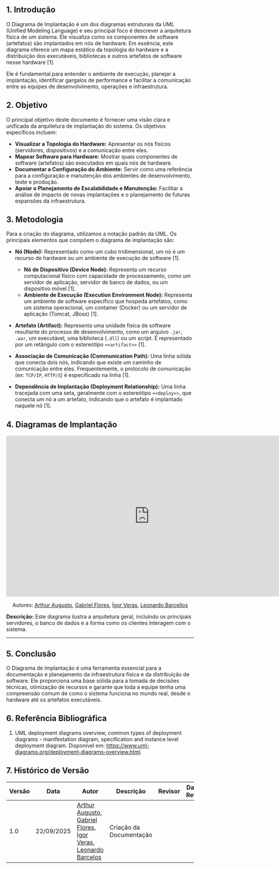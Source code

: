 

## 1. Introdução

O Diagrama de Implantação é um dos diagramas estruturais da UML (Unified Modeling Language) e seu principal foco é descrever a arquitetura física de um sistema. Ele visualiza como os componentes de software (artefatos) são implantados em nós de hardware. Em essência, este diagrama oferece um mapa estático da topologia do hardware e a distribuição dos executáveis, bibliotecas e outros artefatos de software nesse hardware [1].

Ele é fundamental para entender o ambiente de execução, planejar a implantação, identificar gargalos de performance e facilitar a comunicação entre as equipes de desenvolvimento, operações e infraestrutura.

## 2. Objetivo

O principal objetivo deste documento é fornecer uma visão clara e unificada da arquitetura de implantação do sistema. Os objetivos específicos incluem:

* **Visualizar a Topologia do Hardware:** Apresentar os nós físicos (servidores, dispositivos) e a comunicação entre eles.
* **Mapear Software para Hardware:** Mostrar quais componentes de software (artefatos) são executados em quais nós de hardware.
* **Documentar a Configuração do Ambiente:** Servir como uma referência para a configuração e manutenção dos ambientes de desenvolvimento, teste e produção.
* **Apoiar o Planejamento de Escalabilidade e Manutenção:** Facilitar a análise de impacto de novas implantações e o planejamento de futuras expansões da infraestrutura.

## 3. Metodologia

Para a criação do diagrama, utilizamos a notação padrão da UML. Os principais elementos que compõem o diagrama de implantação são:

* **Nó (Node):** Representado como um cubo tridimensional, um nó é um recurso de hardware ou um ambiente de execução de software [1].
    * **Nó de Dispositivo (Device Node):** Representa um recurso computacional físico com capacidade de processamento, como um servidor de aplicação, servidor de banco de dados, ou um dispositivo móvel [1].
    * **Ambiente de Execução (Execution Environment Node):** Representa um ambiente de software específico que hospeda artefatos, como um sistema operacional, um container (Docker) ou um servidor de aplicação (Tomcat, JBoss) [1].

* **Artefato (Artifact):** Representa uma unidade física de software resultante do processo de desenvolvimento, como um arquivo `.jar`, `.war`, um executável, uma biblioteca (`.dll`) ou um script. É representado por um retângulo com o estereótipo `<<artifact>>` [1].

* **Associação de Comunicação (Communication Path):** Uma linha sólida que conecta dois nós, indicando que existe um caminho de comunicação entre eles. Frequentemente, o protocolo de comunicação (ex: `TCP/IP`, `HTTP/S`) é especificado na linha [1].

* **Dependência de Implantação (Deployment Relationship):** Uma linha tracejada com uma seta, geralmente com o estereótipo `<<deploy>>`, que conecta um nó a um artefato, indicando que o artefato é implantado naquele nó [1].

## 4. Diagramas de Implantação


<iframe width="768" height="432" src="https://miro.com/app/live-embed/uXjVJG7MFFY=/?embedMode=view_only_without_ui&moveToViewport=-724,-804,2137,1047&embedId=765887009438" frameborder="0" scrolling="no" allow="fullscreen; clipboard-read; clipboard-write" allowfullscreen></iframe>

<p align="center">Autores: <a href="https://github.com/arthur-augusto">Arthur Augusto<a>, <a href="https://github.com/Gabrielfcoelho">Gabriel Flores<a>, <a href="https://github.com/igorvdaniel">Ígor Veras<a>, <a href="https://github.com/oyLeonardo">Leonardo Barcellos<a></a></p>

**Descrição:**
Este diagrama ilustra a arquitetura geral, incluindo os principais servidores, o banco de dados e a forma como os clientes interagem com o sistema.

---

## 5. Conclusão

O Diagrama de Implantação é uma ferramenta essencial para a documentação e planejamento da infraestrutura física e da distribuição de software. Ele proporciona uma base sólida para a tomada de decisões técnicas, otimização de recursos e garante que toda a equipe tenha uma compreensão comum de como o sistema funciona no mundo real, desde o hardware até os artefatos executáveis.

## 6. Referência Bibliográfica

1. UML deployment diagrams overview, common types of deployment diagrams - manifestation diagram, specification and instance level deployment diagram. Disponível em: <https://www.uml-diagrams.org/deployment-diagrams-overview.html>.

## 7. Histórico de Versão

| Versão | Data       | Autor         | Descrição  | Revisor | Data da Revisão |
|--------|------------|---------------|---------------------------------|------------|---------|
| 1.0    | 22/09/2025 | [Arthur Augusto](https://github.com/arthur-augusto), [Gabriel Flores](https://github.com/Gabrielfcoelho), [Ígor Veras](https://github.com/igorvdaniel), [Leonardo Barcelos](https://github.com/oyLeonardo)    | Criação da Documentação     |                                                    |